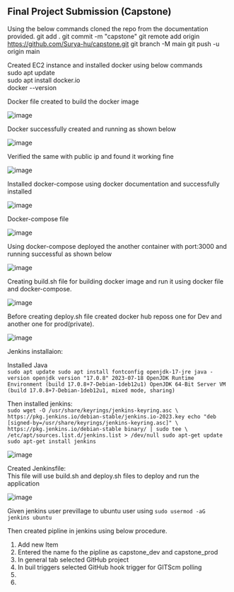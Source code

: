 ## Final Project Submission (Capstone)

Using the below commands cloned the repo from the documentation provided.
git add .
git commit -m "capstone"
git remote add origin https://github.com/Surya-hu/capstone.git
git branch -M main
git push -u origin main

Created EC2 instance and installed docker using below commands  
sudo apt update  
sudo apt install docker.io  
docker --version  

Docker file created to build the docker image  

![image](https://github.com/Surya-hu/capstone_task/assets/119995742/76e3438b-d8c4-41b7-ac7f-829020c32f0b)


Docker successfully created and running as shown below  

![image](https://github.com/Surya-hu/capstone_task/assets/119995742/9da9fec4-1974-4bea-bb4d-6bf9ed310c77)

Verified the same with public ip and found it working fine  

![image](https://github.com/Surya-hu/capstone_task/assets/119995742/b29013fc-7c62-4635-981c-fa9bfcf6daa0)

Installed docker-compose using docker documentation and successfully installed  

![image](https://github.com/Surya-hu/capstone_task/assets/119995742/c61db8d4-3982-4294-b4c7-b4506bc66d29)

Docker-compose file  

![image](https://github.com/Surya-hu/capstone_task/assets/119995742/e23443a8-6ed6-440d-aec6-d4feb33a4981)


Using docker-compose deployed the another container with port:3000 and running successful as shown below  

![image](https://github.com/Surya-hu/capstone_task/assets/119995742/b3d09dee-7850-4d11-bbb8-a3316669b5a1)


Creating build.sh file for building docker image and run it using docker file and docker-compose.  

![image](https://github.com/Surya-hu/capstone_task/assets/119995742/b866bb39-3b38-4994-8664-c758f3901da7)

Before creating deploy.sh file created docker hub reposs one for Dev and another one for prod(private).  

![image](https://github.com/Surya-hu/capstone_task/assets/119995742/02f99a18-128a-4121-94e6-722b6e0a529e)

Jenkins installaion:  

Installed Java  
`sudo apt update
sudo apt install fontconfig openjdk-17-jre
java -version
openjdk version "17.0.8" 2023-07-18
OpenJDK Runtime Environment (build 17.0.8+7-Debian-1deb12u1)
OpenJDK 64-Bit Server VM (build 17.0.8+7-Debian-1deb12u1, mixed mode, sharing)`

Then installed jenkins:  
`sudo wget -O /usr/share/keyrings/jenkins-keyring.asc \
  https://pkg.jenkins.io/debian-stable/jenkins.io-2023.key
echo "deb [signed-by=/usr/share/keyrings/jenkins-keyring.asc]" \
  https://pkg.jenkins.io/debian-stable binary/ | sudo tee \
  /etc/apt/sources.list.d/jenkins.list > /dev/null
sudo apt-get update
sudo apt-get install jenkins`

![image](https://github.com/Surya-hu/capstone_task/assets/119995742/b06954f8-3d17-4e7d-b78d-72710198067f)

Created Jenkinsfile:  
This file will use build.sh and deploy.sh files to deploy and run the application


![image](https://github.com/Surya-hu/capstone_task/assets/119995742/9113687d-caee-401b-9c83-68dd4373333c)

Given jenkins user previllage to ubuntu user using `sudo usermod -aG jenkins ubuntu`  

Then created pipline in jenkins using below procedure.

1. Add new Item
2. Entered the name fo the pipline as capstone_dev and capstone_prod
3. In general tab selected GitHub project
4. In buil triggers selected GitHub hook trigger for GITScm polling
5. 
6. 


